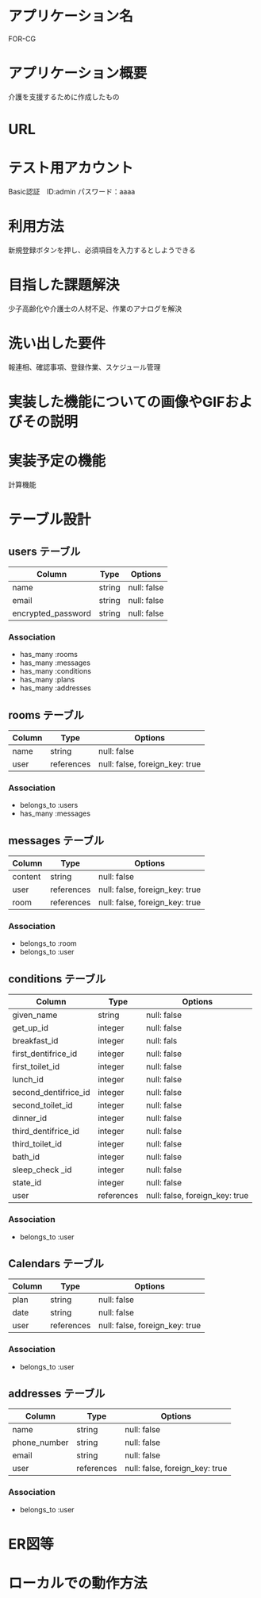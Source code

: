 # アプリケーション名 
FOR-CG
# アプリケーション概要
介護を支援するために作成したもの
# URL

# テスト用アカウント

Basic認証　ID:admin パスワード：aaaa
# 利用方法
新規登録ボタンを押し、必須項目を入力するとしようできる
# 目指した課題解決
少子高齢化や介護士の人材不足、作業のアナログを解決
# 洗い出した要件
報連相、確認事項、登録作業、スケジュール管理
# 実装した機能についての画像やGIFおよびその説明

# 実装予定の機能
計算機能

# テーブル設計

## users テーブル

| Column             | Type   | Options     |
| ------------------ | ------ | ----------- |
| name               | string | null: false |
| email              | string | null: false |
| encrypted_password | string | null: false |

  
### Association
- has_many :rooms
- has_many :messages
- has_many :conditions
- has_many :plans
- has_many :addresses



## rooms テーブル

| Column  | Type       | Options                        |
| --------|------------|--------------------------------|
| name    | string     | null: false                    |
| user    | references | null: false, foreign_key: true |

### Association
- belongs_to :users
- has_many :messages


## messages テーブル

| Column  | Type       | Options                        |
| ------- | ---------- | ------------------------------ |
| content | string     | null: false                    |
| user    | references | null: false, foreign_key: true |
| room    | references | null: false, foreign_key: true |


### Association
- belongs_to :room
- belongs_to :user

## conditions テーブル

| Column                | Type       | Options                       |
| ----------------------| -----------| ------------------------------|
| given_name            | string     | null: false                   |
| get_up_id             | integer    | null: false                   |
| breakfast_id          | integer    | null: fals                    |
| first_dentifrice_id   | integer    | null: false                   |
| first_toilet_id       | integer    | null: false                   |
| lunch_id              | integer    | null: false                   |
| second_dentifrice_id  | integer    | null: false                   |
| second_toilet_id      | integer    | null: false                   |
| dinner_id             | integer    | null: false                   |
| third_dentifrice_id   | integer    | null: false                   |
| third_toilet_id       | integer    | null: false                   |
| bath_id               | integer    | null: false                   |
| sleep_check _id       | integer    | null: false                   |
| state_id              | integer    | null: false                   |
| user                  | references | null: false, foreign_key: true|

  
### Association
- belongs_to :user



## Calendars テーブル

| Column             | Type       | Options                            |
| ------------------ | -----------| ---------------------------------- |
| plan               | string     | null: false                        |
| date               | string     | null: false                        |
| user               | references | null: false, foreign_key: true     |


  
### Association
- belongs_to :user


## addresses テーブル

| Column             | Type       | Options                        |
| ------------------ | -------    | -------------------------------|
| name               | string     | null: false                    |
| phone_number       | string     | null: false                    |
| email              | string     | null: false                    |
| user               | references | null: false, foreign_key: true |

  
### Association
- belongs_to :user

# ER図等

# ローカルでの動作方法

